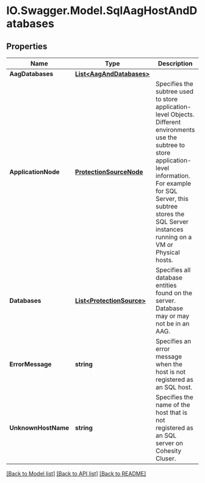 # IO.Swagger.Model.SqlAagHostAndDatabases
## Properties

Name | Type | Description | Notes
------------ | ------------- | ------------- | -------------
**AagDatabases** | [**List&lt;AagAndDatabases&gt;**](AagAndDatabases.md) |  | [optional] 
**ApplicationNode** | [**ProtectionSourceNode**](ProtectionSourceNode.md) | Specifies the subtree used to store application-level Objects. Different environments use the subtree to store application-level information. For example for SQL Server, this subtree stores the SQL Server instances running on a VM or Physical hosts. | [optional] 
**Databases** | [**List&lt;ProtectionSource&gt;**](ProtectionSource.md) | Specifies all database entities found on the server. Database may or may not be in an AAG. | [optional] 
**ErrorMessage** | **string** | Specifies an error message when the host is not registered as an SQL host. | [optional] 
**UnknownHostName** | **string** | Specifies the name of the host that is not registered as an SQL server on Cohesity Cluser. | [optional] 

[[Back to Model list]](../README.md#documentation-for-models) [[Back to API list]](../README.md#documentation-for-api-endpoints) [[Back to README]](../README.md)


